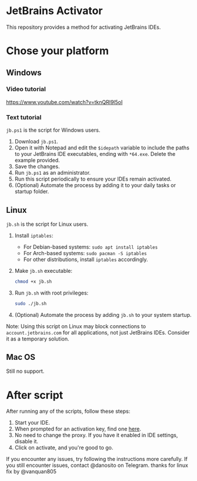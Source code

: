 # JetBrains Activator

This repository provides a method for activating JetBrains IDEs.
# Chose your platform
## Windows
### Video tutorial
https://www.youtube.com/watch?v=tknQRl9l5oI
### Text tutorial
`jb.ps1` is the script for Windows users.

1. Download `jb.ps1`.
2. Open it with Notepad and edit the `$idepath` variable to include the paths to your JetBrains IDE executables, ending with `*64.exe`. Delete the example provided.
3. Save the changes.
4. Run `jb.ps1` as an administrator.
5. Run this script periodically to ensure your IDEs remain activated.
6. (Optional) Automate the process by adding it to your daily tasks or startup folder.

## Linux

`jb.sh` is the script for Linux users.

1. Install `iptables`:
   - For Debian-based systems: `sudo apt install iptables`
   - For Arch-based systems: `sudo pacman -S iptables`
   - For other distributions, install `iptables` accordingly.
   
2. Make `jb.sh` executable:
   ```bash
   chmod +x jb.sh
   ```

3. Run `jb.sh` with root privileges:
   ```bash
   sudo ./jb.sh
   ```

4. (Optional) Automate the process by adding `jb.sh` to your system startup.

Note: Using this script on Linux may block connections to `account.jetbrains.com` for all applications, not just JetBrains IDEs. Consider it as a temporary solution.

## Mac OS

Still no support.

# After script
After running any of the scripts, follow these steps:
1. Start your IDE.
2. When prompted for an activation key, find one [here](https://www.google.com/search?q=jetbrains+activation+key+github).
3. No need to change the proxy. If you have it enabled in IDE settings, disable it.
4. Click on activate, and you're good to go.

If you encounter any issues, try following the instructions more carefully. If you still encounter issues, contact @danosito on Telegram.
thanks for linux fix by @vanquan805
